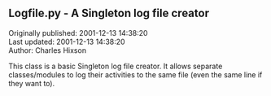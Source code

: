 ## Logfile.py - A Singleton log file creator  
Originally published: 2001-12-13 14:38:20  
Last updated: 2001-12-13 14:38:20  
Author: Charles Hixson  
  
This class is a basic Singleton log file creator.  It allows separate classes/modules to log their activities to the same file (even the same line if they want to).